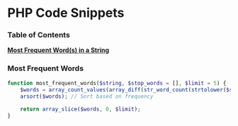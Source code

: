 # PHP Code Snippets

### Table of Contents

**[Most Frequent Word(s) in a String](#most-frequent-words)**

### Most Frequent Words
```php
function most_frequent_words($string, $stop_words = [], $limit = 5) {
	$words = array_count_values(array_diff(str_word_count(strtolower($string), 1), $stop_words)); 
	arsort($words); // Sort based on frequency
	
	return array_slice($words, 0, $limit);
}
```
